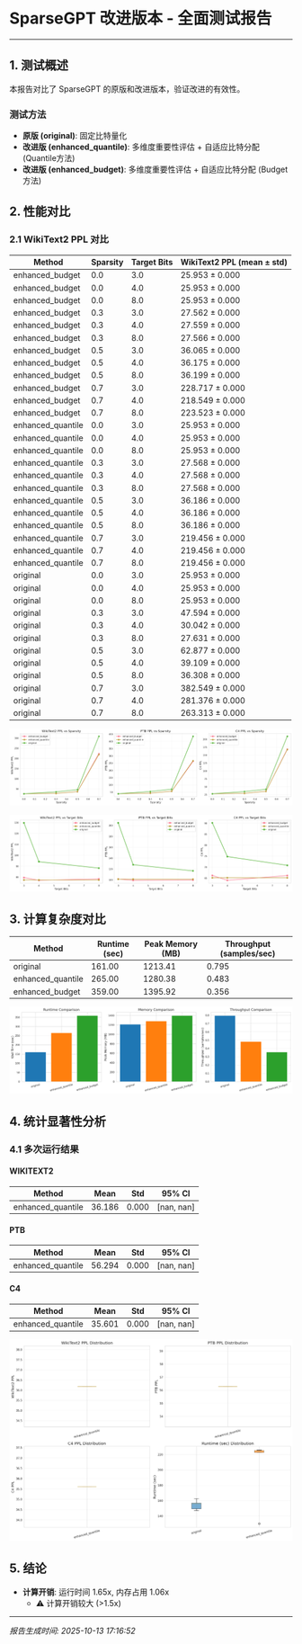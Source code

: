 # SparseGPT 改进版本 - 全面测试报告

---

## 1. 测试概述

本报告对比了 SparseGPT 的原版和改进版本，验证改进的有效性。

### 测试方法

- **原版 (original)**: 固定比特量化
- **改进版 (enhanced_quantile)**: 多维度重要性评估 + 自适应比特分配 (Quantile方法)
- **改进版 (enhanced_budget)**: 多维度重要性评估 + 自适应比特分配 (Budget方法)

## 2. 性能对比

### 2.1 WikiText2 PPL 对比

| Method | Sparsity | Target Bits | WikiText2 PPL (mean ± std) |
|--------|----------|-------------|---------------------------|
| enhanced_budget      | 0.0 | 3.0 | 25.953 ± 0.000 |
| enhanced_budget      | 0.0 | 4.0 | 25.953 ± 0.000 |
| enhanced_budget      | 0.0 | 8.0 | 25.953 ± 0.000 |
| enhanced_budget      | 0.3 | 3.0 | 27.562 ± 0.000 |
| enhanced_budget      | 0.3 | 4.0 | 27.559 ± 0.000 |
| enhanced_budget      | 0.3 | 8.0 | 27.566 ± 0.000 |
| enhanced_budget      | 0.5 | 3.0 | 36.065 ± 0.000 |
| enhanced_budget      | 0.5 | 4.0 | 36.175 ± 0.000 |
| enhanced_budget      | 0.5 | 8.0 | 36.199 ± 0.000 |
| enhanced_budget      | 0.7 | 3.0 | 228.717 ± 0.000 |
| enhanced_budget      | 0.7 | 4.0 | 218.549 ± 0.000 |
| enhanced_budget      | 0.7 | 8.0 | 223.523 ± 0.000 |
| enhanced_quantile    | 0.0 | 3.0 | 25.953 ± 0.000 |
| enhanced_quantile    | 0.0 | 4.0 | 25.953 ± 0.000 |
| enhanced_quantile    | 0.0 | 8.0 | 25.953 ± 0.000 |
| enhanced_quantile    | 0.3 | 3.0 | 27.568 ± 0.000 |
| enhanced_quantile    | 0.3 | 4.0 | 27.568 ± 0.000 |
| enhanced_quantile    | 0.3 | 8.0 | 27.568 ± 0.000 |
| enhanced_quantile    | 0.5 | 3.0 | 36.186 ± 0.000 |
| enhanced_quantile    | 0.5 | 4.0 | 36.186 ± 0.000 |
| enhanced_quantile    | 0.5 | 8.0 | 36.186 ± 0.000 |
| enhanced_quantile    | 0.7 | 3.0 | 219.456 ± 0.000 |
| enhanced_quantile    | 0.7 | 4.0 | 219.456 ± 0.000 |
| enhanced_quantile    | 0.7 | 8.0 | 219.456 ± 0.000 |
| original             | 0.0 | 3.0 | 25.953 ± 0.000 |
| original             | 0.0 | 4.0 | 25.953 ± 0.000 |
| original             | 0.0 | 8.0 | 25.953 ± 0.000 |
| original             | 0.3 | 3.0 | 47.594 ± 0.000 |
| original             | 0.3 | 4.0 | 30.042 ± 0.000 |
| original             | 0.3 | 8.0 | 27.631 ± 0.000 |
| original             | 0.5 | 3.0 | 62.877 ± 0.000 |
| original             | 0.5 | 4.0 | 39.109 ± 0.000 |
| original             | 0.5 | 8.0 | 36.308 ± 0.000 |
| original             | 0.7 | 3.0 | 382.549 ± 0.000 |
| original             | 0.7 | 4.0 | 281.376 ± 0.000 |
| original             | 0.7 | 8.0 | 263.313 ± 0.000 |

![Performance vs Sparsity](performance_vs_sparsity.png)

![Performance vs Bits](performance_vs_bits.png)

## 3. 计算复杂度对比

| Method | Runtime (sec) | Peak Memory (MB) | Throughput (samples/sec) |
|--------|---------------|------------------|---------------------------|
| original             | 161.00 | 1213.41 | 0.795 |
| enhanced_quantile    | 265.00 | 1280.38 | 0.483 |
| enhanced_budget      | 359.00 | 1395.92 | 0.356 |

![Complexity Comparison](complexity_comparison.png)

## 4. 统计显著性分析

### 4.1 多次运行结果

#### WIKITEXT2

| Method | Mean | Std | 95% CI |
|--------|------|-----|--------|
| enhanced_quantile    | 36.186 | 0.000 | [nan, nan] |

#### PTB

| Method | Mean | Std | 95% CI |
|--------|------|-----|--------|
| enhanced_quantile    | 56.294 | 0.000 | [nan, nan] |

#### C4

| Method | Mean | Std | 95% CI |
|--------|------|-----|--------|
| enhanced_quantile    | 35.601 | 0.000 | [nan, nan] |

![Statistical Distribution](statistical_distribution.png)

## 5. 结论

- **计算开销**: 运行时间 1.65x, 内存占用 1.06x
  - ⚠ 计算开销较大 (>1.5x)

---

*报告生成时间: 2025-10-13 17:16:52*
